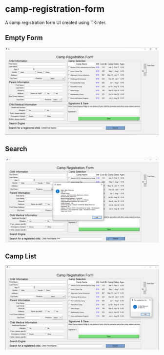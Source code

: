 # camp-registration-form
A camp registration form UI created using TKinter.  
## Empty Form
![UI Demo](https://github.com/helenxiia/camp-registration-form/blob/main/UI%20Demo.png?raw=true)  
## Search  
![UI Demo 2](https://github.com/helenxiia/camp-registration-form/blob/main/search%20ui.png?raw=true)  
## Camp List
![UI Demo 3](https://github.com/helenxiia/camp-registration-form/blob/main/camp%20list.png?raw=true)  
